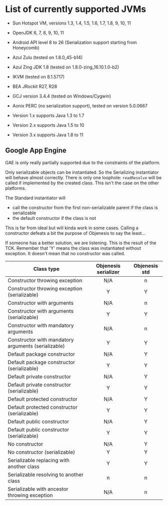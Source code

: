 # List of currently supported JVMs

* Sun Hotspot VM, versions 1.3, 1.4, 1.5, 1.6, 1.7, 1.8, 9, 10, 11
* OpenJDK 6, 7, 8, 9, 10, 11
* Android API level 8 to 26 (Serialization support starting from Honeycomb)
* Azul Zulu (tested on 1.8.0_45-b14)
* Azul Zing JDK 1.8 (tested on 1.8.0-zing_16.10.1.0-b2)
* IKVM (tested on 8.1.5717)
* BEA JRockit R27, R28
* GCJ version 3.4.4 (tested on Windows/Cygwin)
* Aonix PERC (no serialization support), tested on version 5.0.0667

* Version 1.x supports Java 1.3 to 1.7
* Version 2.x supports Java 1.5 to 10
* Version 3.x supports Java 1.8 to 11
 
## Google App Engine 

GAE is only really partially supported due to the constraints of the platform.

Only serializable objects can be instantiated. So the Serializing instantiator will behave almost correctly. There
is only one loophole: `readResolve` will be called if implemented by the created class. This isn't the case
on the other platforms.

The Standard instantiator will 
* call the constructor from the first non-serializable parent if the class is serializable
* the default constructor if the class is not
 
This is far from ideal but will kinda work in some cases. Calling a constructor defeats a bit the purpose of
Objenesis to say the least...

If someone has a better solution, we are listening. This is the result of the TCK. Remember that 'Y' means
the class was instantiated without exception. It doesn't mean that no constructor was called.

|Class type                                        |Objenesis serializer|Objenesis std|
|---------------------------------------------------|:-----------------:|:-----------:|
|Constructor throwing exception                     |N/A                |n            |
|Constructor throwing exception (serializable)      |Y                  |Y            |
|Constructor with arguments                         |N/A                |n            |
|Constructor with arguments (serializable)          |Y                  |Y            |
|Constructor with mandatory arguments               |N/A                |n            |
|Constructor with mandatory arguments (serializable)|Y                  |Y            |
|Default package constructor                        |N/A                |Y            |
|Default package constructor (serializable)         |Y                  |Y            |
|Default private constructor                        |N/A                |Y            |
|Default private constructor (serializable)         |Y                  |Y            |
|Default protected constructor                      |N/A                |Y            |
|Default protected constructor (serializable)       |Y                  |Y            |
|Default public constructor                         |N/A                |Y            |
|Default public constructor (serializable)          |Y                  |Y            |
|No constructor                                     |N/A                |Y            |
|No constructor (serializable)                      |Y                  |Y            |
|Serializable replacing with another class          |Y                  |Y            |
|Serializable resolving to another class            |n                  |n            |
|Serializable with ancestor throwing exception      |N/A                |n            |
